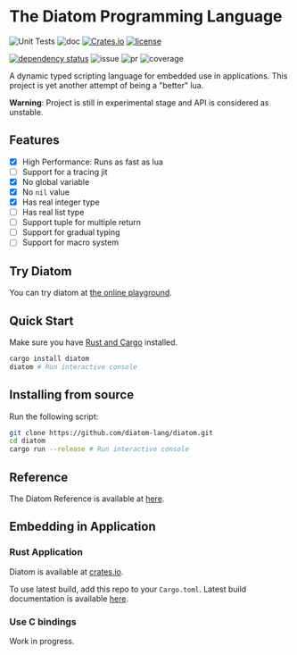 # The Diatom Programming Language
![Unit Tests](https://github.com/diatom-lang/diatom/actions/workflows/rust.yml/badge.svg)
![doc](https://github.com/diatom-lang/diatom/actions/workflows/rustdoc.yml/badge.svg)
[![Crates.io][crates-badge]][crates-url]
[![license][license-badge]][crates-url]

[![dependency status](https://deps.rs/repo/github/diatom-lang/diatom/status.svg)](https://deps.rs/repo/github/diatom-lang/diatom)
![issue](https://img.shields.io/github/issues/diatom-lang/diatom)
![pr](https://img.shields.io/github/issues-pr/diatom-lang/diatom)
![coverage](https://img.shields.io/codecov/c/github/diatom-lang/diatom)

[crates-badge]: https://img.shields.io/crates/v/diatom.svg
[crates-url]: https://crates.io/crates/diatom
[license-badge]: https://img.shields.io/crates/l/diatom

A dynamic typed scripting language for embedded use in applications. This project is yet another attempt of being a "better" lua.

**Warning**: Project is still in experimental stage and API is considered as unstable.

## Features
- [x] High Performance: Runs as fast as lua
- [ ] Support for a tracing jit 
- [x] No global variable
- [x] No `nil` value
- [x] Has real integer type 
- [ ] Has real list type
- [ ] Support tuple for multiple return
- [ ] Support for gradual typing
- [ ] Support for macro system

## Try Diatom

You can try diatom at [the online playground](https://diatom-lang.github.io/diatom-playground/).
 
## Quick Start

Make sure you have [Rust and Cargo](https://doc.rust-lang.org/book/ch01-01-installation.html) installed.
```sh
cargo install diatom
diatom # Run interactive console
```
## Installing from source
Run the following script:
```sh
git clone https://github.com/diatom-lang/diatom.git
cd diatom
cargo run --release # Run interactive console
```

## Reference

The Diatom Reference is available at [here](https://diatom-lang.github.io/reference/).

## Embedding in Application

### Rust Application

Diatom is available at [crates.io](https://crates.io/crates/diatom).

To use latest build, add this repo to your `Cargo.toml`. Latest build documentation is available [here](https://diatom-lang.github.io/diatom).

### Use C bindings

Work in progress.


